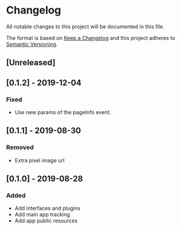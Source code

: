 # Changelog

All notable changes to this project will be documented in this file.

The format is based on [Keep a Changelog](http://keepachangelog.com/en/1.0.0/)
and this project adheres to [Semantic Versioning](http://semver.org/spec/v2.0.0.html).

## [Unreleased]

## [0.1.2] - 2019-12-04
### Fixed
- Use new params of the pageInfo event.

## [0.1.1] - 2019-08-30
### Removed
- Extra pixel image url

## [0.1.0] - 2019-08-28
### Added
- Add interfaces and plugins
- Add main app tracking
- Add app public resources
